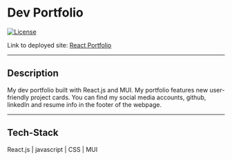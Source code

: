 # Dev Portfolio

[![License](https://img.shields.io/badge/License-MIT-blue.svg)](https://opensource.org/licenses/MIT)

Link to deployed site: [React Portfolio](https://collinporter.dev)

<hr>

## Description

My dev portfolio built with React.js and MUI. My portfolio features new user-friendly project cards. You can find my social media accounts, github, linkedIn and resume info in the footer of the webpage.

<!-- <hr> -->

<!-- ## App Images -->
<!-- <img width="512" alt="aboutMeReadme" src="https://user-images.githubusercontent.com/65620655/133693151-e1cf9318-c906-42f0-80ca-a162382971ee.png"> -->

<!-- <br />
<br /> -->

<!-- <img width="512" alt="portfolioReadme" src="https://user-images.githubusercontent.com/65620655/133693366-9d6f3c45-b873-4c20-bc50-73ffb43ab0ed.png"> -->

<!-- <br />
<br /> -->

<!-- <img width="512" alt="contactReadme" src="https://user-images.githubusercontent.com/65620655/133693372-451b1002-af77-43d9-aa64-d3e6eee38b80.png"> -->

<hr>

## Tech-Stack

React.js | javascript | CSS | MUI
